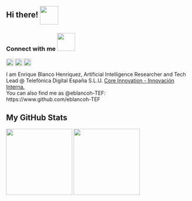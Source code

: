 ## Hi there! <img align='center' src="https://media.giphy.com/media/mnFNB5IIabdgVve3zb/giphy.gif" width="50">


<h3 align='left'> Connect with me <img src='https://raw.githubusercontent.com/ShahriarShafin/ShahriarShafin/main/Assets/handshake.gif' width="49px"> </h3>
<p align = 'left'>
<a href = 'https://www.linkedin.com/in/eblancoh'> <img width = '20px' align= 'center' src="https://raw.githubusercontent.com/rahulbanerjee26/githubAboutMeGenerator/main/icons/linked-in-alt.svg"/></a> 
<a href = 'https://www.twitter.com/eblanco_h'> <img width = '20px' align= 'center' src="https://raw.githubusercontent.com/rahulbanerjee26/githubAboutMeGenerator/main/icons/twitter.svg"/></a> 
<a href = 'https://www.github.com/eblancoh'> <img width = '20px' align= 'center' src="https://raw.githubusercontent.com/rahulbanerjee26/githubAboutMeGenerator/main/icons/github.svg"/></a> 
</br>

<p>I am Enrique Blanco Henríquez, Artificial Intelligence Researcher and Tech Lead @ Telefónica Digital España S.L.U. <a href="https://www.telefonica.com/es/web/innovation/innovacion-interna/research">Core Innovation - Innovación Interna.</a></br> You can also find me as @eblancoh-TEF: https://www.github.com/eblancoh-TEF
</p> 

## My GitHub Stats

<img height="180em" src="https://github-readme-stats.vercel.app/api?username=eblancoh&show_icons=true&hide_border=true&&count_private=true&include_all_commits=true&theme=dark" />

<img height="180em" src="https://github-readme-stats.vercel.app/api/top-langs/?username=eblancoh&langs_count=8&layout=compact&theme=dark" />
